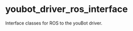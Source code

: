 youbot_driver_ros_interface
===========================

Interface classes for ROS to the youBot driver.
